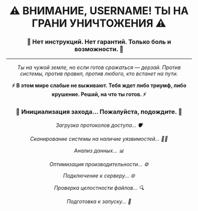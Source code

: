 <h1 align="center">⚠️ ВНИМАНИЕ, USERNAME! ТЫ НА ГРАНИ УНИЧТОЖЕНИЯ ⚠️</h1>
<h3 align="center">🔪 Нет инструкций. Нет гарантий. Только боль и возможности. 🔪</h3>

---

<p align="center">
  <i>Ты на чужой земле, но если готов сражаться — дерзай. Против системы, против правил, против любого, кто встанет на пути.</i>
</p>

<p align="center">
  <b>⚡ В этом мире слабые не выживают. Тебя ждет либо триумф, либо крушение. Решай, на что ты готов. ⚡</b>
</p>

<h3 align="center">🔄 Инициализация захода... Пожалуйста, подождите. 🔄</h3>

<p align="center">
  <i>Загрузка протоколов доступа... 🛡️</i>
</p>

<p align="center">
  <i>Сканирование системы на наличие уязвимостей... 🕵️‍♂️</i>
</p>

<p align="center">
  <i>Анализ данных... 📊</i>
</p>

<p align="center">
  <i>Оптимизация производительности... ⚙️</i>
</p>

<p align="center">
  <i>Подключение к серверу... 🌐</i>
</p>

<p align="center">
  <i>Проверка целостности файлов... 🔍</i>
</p>

<p align="center">
  <i>Подготовка к запуску... 🚀</i>
</p>
